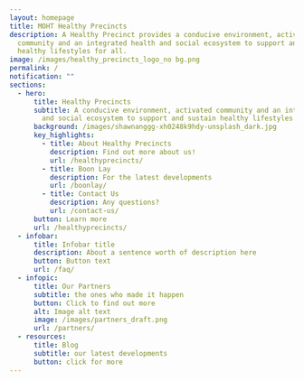 ```yaml
---
layout: homepage
title: MOHT Healthy Precincts
description: A Healthy Precinct provides a conducive environment, activated
  community and an integrated health and social ecosystem to support and sustain
  healthy lifestyles for all.
image: /images/healthy_precincts_logo_no bg.png
permalink: /
notification: ""
sections:
  - hero:
      title: Healthy Precincts
      subtitle: A conducive environment, activated community and an integrated health
        and social ecosystem to support and sustain healthy lifestyles for all.
      background: /images/shawnanggg-xh0248k9hdy-unsplash_dark.jpg
      key_highlights:
        - title: About Healthy Precincts
          description: Find out more about us!
          url: /healthyprecincts/
        - title: Boon Lay
          description: For the latest developments
          url: /boonlay/
        - title: Contact Us
          description: Any questions?
          url: /contact-us/
      button: Learn more
      url: /healthyprecincts/
  - infobar:
      title: Infobar title
      description: About a sentence worth of description here
      button: Button text
      url: /faq/
  - infopic:
      title: Our Partners
      subtitle: the ones who made it happen
      button: Click to find out more
      alt: Image alt text
      image: /images/partners_draft.png
      url: /partners/
  - resources:
      title: Blog
      subtitle: our latest developments
      button: click for more
---
```

